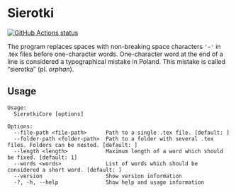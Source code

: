 # Sierotki
<p align="left">
  <a href="https://github.com/marqustd/Sierotki"><img alt="GitHub Actions status" src="https://github.com/marqustd/Sierotki/actions/workflows/build.yml/badge.svg?branch=master"></a>
</p>

The program replaces spaces with non-breaking space characters `'~'` in .tex files before one-character words. One-character word at the end of a line is considered a typographical mistake in Poland. This mistake is called “sierotka” (pl. _orphan_).

## Usage
```
Usage:
  SierotkiCore [options]

Options:
  --file-path <file-path>      Path to a single .tex file. [default: ]
  --folder-path <folder-path>  Path to a folder with several .tex files. Folders can be nested. [default: ]
  --length <length>            Maximum length of a word which should be fixed. [default: 1]
  --words <words>              List of words which should be considered a short word. [default: ]
  --version                    Show version information
  -?, -h, --help               Show help and usage information
  ```